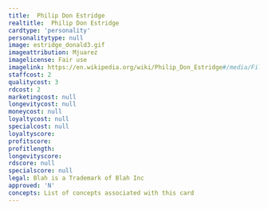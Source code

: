 ```yaml
---
title:  Philip Don Estridge
realtitle:  Philip Don Estridge
cardtype: 'personality'
personalitytype: null
image: estridge_donald3.gif
imageattribution: Mjuarez 
imagelicense: Fair use
imagelink: https://en.wikipedia.org/wiki/Philip_Don_Estridge#/media/File:DonEstridge.png
staffcost: 2
qualitycost: 3
rdcost: 2
marketingcost: null
longevitycost: null
moneycost: null
loyaltycost: null
specialcost: null
loyaltyscore: 
profitscore: 
profitlength: 
longevityscore: 
rdscore: null
specialscore: null
legal: Blah is a Trademark of Blah Inc
approved: 'N'
concepts: List of concepts associated with this card
---
```


